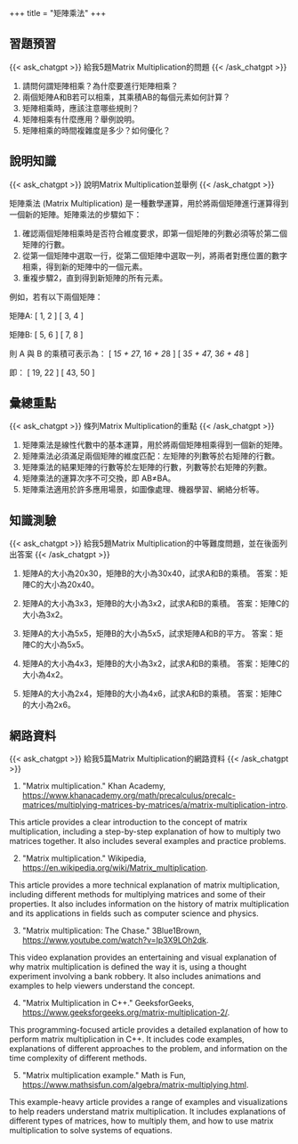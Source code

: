 +++
title = "矩陣乘法"
+++
## 習題預習
{{< ask_chatgpt >}}
給我5題Matrix Multiplication的問題
{{< /ask_chatgpt >}}



1. 請問何謂矩陣相乘？為什麼要進行矩陣相乘？ 
2. 兩個矩陣A和B若可以相乘，其乘積AB的每個元素如何計算？ 
3. 矩陣相乘時，應該注意哪些規則？ 
4. 矩陣相乘有什麼應用？舉例說明。 
5. 矩陣相乘的時間複雜度是多少？如何優化？   

## 說明知識
{{< ask_chatgpt >}}
說明Matrix Multiplication並舉例
{{< /ask_chatgpt >}}



矩陣乘法 (Matrix Multiplication) 是一種數學運算，用於將兩個矩陣進行運算得到一個新的矩陣。矩陣乘法的步驟如下：

1. 確認兩個矩陣相乘時是否符合維度要求，即第一個矩陣的列數必須等於第二個矩陣的行數。
2. 從第一個矩陣中選取一行，從第二個矩陣中選取一列，將兩者對應位置的數字相乘，得到新的矩陣中的一個元素。
3. 重複步驟2，直到得到新矩陣的所有元素。

例如，若有以下兩個矩陣：

矩陣A:
[ 1, 2 ]
[ 3, 4 ]

矩陣B:
[ 5, 6 ]
[ 7, 8 ]

則 A 與 B 的乘積可表示為：
[ 1*5 + 2*7, 1*6 + 2*8 ]
[ 3*5 + 4*7, 3*6 + 4*8 ]

即：
[ 19, 22 ]
[ 43, 50 ]   

## 彙總重點
{{< ask_chatgpt >}}
條列Matrix Multiplication的重點
{{< /ask_chatgpt >}}



1. 矩陣乘法是線性代數中的基本運算，用於將兩個矩陣相乘得到一個新的矩陣。
2. 矩陣乘法必須滿足兩個矩陣的維度匹配：左矩陣的列數等於右矩陣的行數。
3. 矩陣乘法的結果矩陣的行數等於左矩陣的行數，列數等於右矩陣的列數。
4. 矩陣乘法的運算次序不可交換，即 AB≠BA。
5. 矩陣乘法適用於許多應用場景，如圖像處理、機器學習、網絡分析等。   

## 知識測驗
{{< ask_chatgpt >}}
給我5題Matrix Multiplication的中等難度問題，並在後面列出答案
{{< /ask_chatgpt >}}



1. 矩陣A的大小為20x30，矩陣B的大小為30x40，試求A和B的乘積。
答案：矩陣C的大小為20x40。

2. 矩陣A的大小為3x3，矩陣B的大小為3x2，試求A和B的乘積。
答案：矩陣C的大小為3x2。

3. 矩陣A的大小為5x5，矩陣B的大小為5x5，試求矩陣A和B的平方。
答案：矩陣C的大小為5x5。

4. 矩陣A的大小為4x3，矩陣B的大小為3x2，試求A和B的乘積。
答案：矩陣C的大小為4x2。

5. 矩陣A的大小為2x4，矩陣B的大小為4x6，試求A和B的乘積。
答案：矩陣C的大小為2x6。   

## 網路資料
{{< ask_chatgpt >}}
給我5篇Matrix Multiplication的網路資料
{{< /ask_chatgpt >}}



1. "Matrix multiplication." Khan Academy, https://www.khanacademy.org/math/precalculus/precalc-matrices/multiplying-matrices-by-matrices/a/matrix-multiplication-intro. 

This article provides a clear introduction to the concept of matrix multiplication, including a step-by-step explanation of how to multiply two matrices together. It also includes several examples and practice problems.

2. "Matrix multiplication." Wikipedia, https://en.wikipedia.org/wiki/Matrix_multiplication. 

This article provides a more technical explanation of matrix multiplication, including different methods for multiplying matrices and some of their properties. It also includes information on the history of matrix multiplication and its applications in fields such as computer science and physics.

3. "Matrix multiplication: The Chase." 3Blue1Brown, https://www.youtube.com/watch?v=Ip3X9LOh2dk. 

This video explanation provides an entertaining and visual explanation of why matrix multiplication is defined the way it is, using a thought experiment involving a bank robbery. It also includes animations and examples to help viewers understand the concept.

4. "Matrix Multiplication in C++." GeeksforGeeks, https://www.geeksforgeeks.org/matrix-multiplication-2/. 

This programming-focused article provides a detailed explanation of how to perform matrix multiplication in C++. It includes code examples, explanations of different approaches to the problem, and information on the time complexity of different methods.

5. "Matrix multiplication example." Math is Fun, https://www.mathsisfun.com/algebra/matrix-multiplying.html. 

This example-heavy article provides a range of examples and visualizations to help readers understand matrix multiplication. It includes explanations of different types of matrices, how to multiply them, and how to use matrix multiplication to solve systems of equations.   

